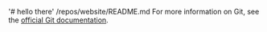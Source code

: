 '# hello there'
/repos/website/README.md
 For more information on Git, see the
[official Git documentation](https://git-scm.com/).
